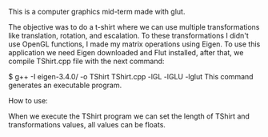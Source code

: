 This is a computer graphics mid-term made with glut.

The objective was to do a t-shirt where we can use multiple transformations like translation, rotation, and escalation. To these transformations I didn't use OpenGL functions, I made my matrix operations using Eigen.
To use this application we need Eigen downloaded and Flut installed, after that, we compile TShirt.cpp file with the next command:

$ g++ -I eigen-3.4.0/ -o TShirt TShirt.cpp -lGL -lGLU -lglut 
This command generates an executable program.

How to use:

When we execute the TShirt program we can set the length of TShirt and transformations values, all values can be floats.
